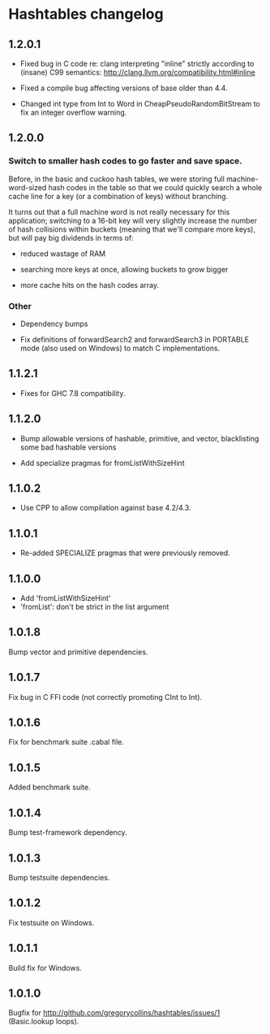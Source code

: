 # Hashtables changelog

## 1.2.0.1

  - Fixed bug in C code re: clang interpreting "inline" strictly according to
    (insane) C99 semantics: http://clang.llvm.org/compatibility.html#inline

  - Fixed a compile bug affecting versions of base older than 4.4.

  - Changed int type from Int to Word in CheapPseudoRandomBitStream to fix an
    integer overflow warning.

## 1.2.0.0

### Switch to smaller hash codes to go faster and save space.

Before, in the basic and cuckoo hash tables, we were storing full
machine-word-sized hash codes in the table so that we could quickly search a
whole cache line for a key (or a combination of keys) without branching.

It turns out that a full machine word is not really necessary for this
application; switching to a 16-bit key will very slightly increase the number
of hash collisions within buckets (meaning that we'll compare more keys), but
will pay big dividends in terms of:

  - reduced wastage of RAM

  - searching more keys at once, allowing buckets to grow bigger

  - more cache hits on the hash codes array.

### Other

  - Dependency bumps

  - Fix definitions of forwardSearch2 and forwardSearch3 in PORTABLE mode (also
    used on Windows) to match C implementations.

## 1.1.2.1
  - Fixes for GHC 7.8 compatibility.

## 1.1.2.0
  - Bump allowable versions of hashable, primitive, and vector, blacklisting
    some bad hashable versions

  - Add specialize pragmas for fromListWithSizeHint

## 1.1.0.2
  - Use CPP to allow compilation against base 4.2/4.3.

## 1.1.0.1
  - Re-added SPECIALIZE pragmas that were previously removed.

## 1.1.0.0
  - Add 'fromListWithSizeHint'
  - 'fromList': don't be strict in the list argument

## 1.0.1.8
Bump vector and primitive dependencies.

## 1.0.1.7
Fix bug in C FFI code (not correctly promoting CInt to Int).

## 1.0.1.6
Fix for benchmark suite .cabal file.

## 1.0.1.5
Added benchmark suite.

## 1.0.1.4
Bump test-framework dependency.

## 1.0.1.3
Bump testsuite dependencies.

## 1.0.1.2
Fix testsuite on Windows.

## 1.0.1.1
Build fix for Windows.

## 1.0.1.0

Bugfix for http://github.com/gregorycollins/hashtables/issues/1 (Basic.lookup
loops).
